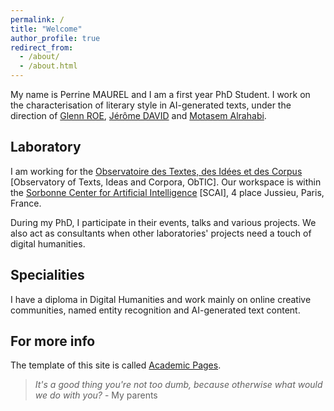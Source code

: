 ```yaml
---
permalink: /
title: "Welcome"
author_profile: true
redirect_from: 
  - /about/
  - /about.html
---
```


My name is Perrine MAUREL and I am a first year PhD Student. I work on the characterisation of literary style in AI-generated texts, under the direction of [Glenn ROE](https://obtic.sorbonne-universite.fr/equipe-permanente/glenn-roe/), [Jérôme DAVID](https://www.unige.ch/lettres/framo/enseignants/corps-professoral/jerome-david) and [Motasem Alrahabi](https://obtic.sorbonne-universite.fr/equipe-permanente/motasem-alrahabi/).

Laboratory
------
I am working for the [Observatoire des Textes, des Idées et des Corpus](https://obtic.sorbonne-universite.fr/) [Observatory of Texts, Ideas and Corpora, ObTIC]. Our workspace is within the [Sorbonne Center for Artificial Intelligence](https://scai.sorbonne-universite.fr/) [SCAI], 4 place Jussieu, Paris, France.

During my PhD, I participate in their events, talks and various projects. We also act as consultants when other laboratories' projects need a touch of digital humanities.

Specialities
------
I have a diploma in Digital Humanities and work mainly on online creative communities, named entity recognition and AI-generated text content.

For more info
------
The template of this site is called [Academic Pages](https://academicpages.github.io).

> *It's a good thing you're not too dumb, because otherwise what would we do with you?* - My parents

